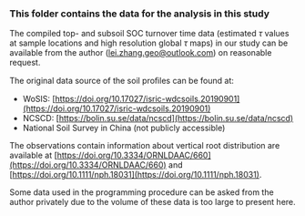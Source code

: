 ### This folder contains the data for the analysis in this study

The compiled top- and subsoil SOC turnover time data (estimated $\tau$ values at sample locations and high resolution global $\tau$ maps) in our study can be available from the author (lei.zhang.geo@outlook.com) on reasonable request.

The original data source of the soil proﬁles can be found at:
- WoSIS: [https://doi.org/10.17027/isric-wdcsoils.20190901](https://doi.org/10.17027/isric-wdcsoils.20190901)
- NCSCD: [https://bolin.su.se/data/ncscd](https://bolin.su.se/data/ncscd)
- National Soil Survey in China (not publicly accessible)

The observations contain information about vertical root distribution are available at [https://doi.org/10.3334/ORNLDAAC/660](https://doi.org/10.3334/ORNLDAAC/660) and [https://doi.org/10.1111/nph.18031](https://doi.org/10.1111/nph.18031).

Some data used in the programming procedure can be asked from the author privately due to the volume of these data is too large to present here.
